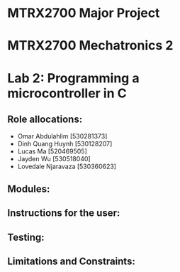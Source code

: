 # MTRX2700 Major Project
# MTRX2700 Mechatronics 2
# Lab 2: Programming a microcontroller in C

## Role allocations:
- Omar Abdulahlim [530281373]
- Dinh Quang Huynh [530128207]
- Lucas Ma [520469505]
- Jayden Wu [530518040]
- Lovedale Njaravaza [530360623]

## Modules:

## Instructions for the user:

## Testing:

## Limitations and Constraints:
